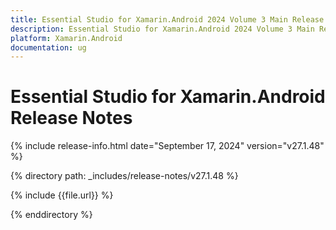 ```yaml
---
title: Essential Studio for Xamarin.Android 2024 Volume 3 Main Release Release Notes  
description: Essential Studio for Xamarin.Android 2024 Volume 3 Main Release Release Notes  
platform: Xamarin.Android
documentation: ug
---
```


# Essential Studio for Xamarin.Android  Release Notes  

{% include release-info.html date="September 17, 2024"  version="v27.1.48" %} 

{% directory path: _includes/release-notes/v27.1.48 %}

{% include {{file.url}} %}

{% enddirectory %}